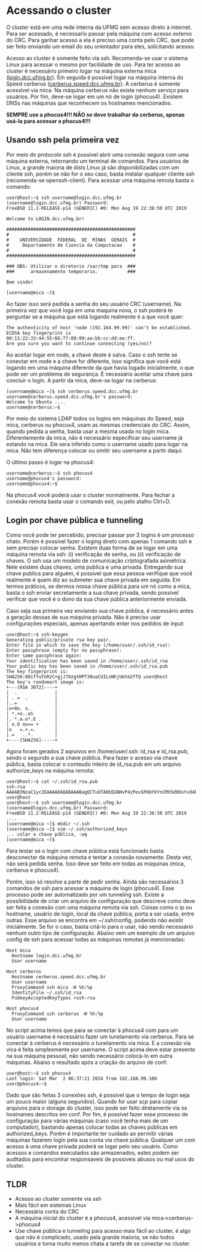 # Acessando o cluster

O cluster está em uma rede interna da UFMG sem acesso direto à internet. Para ser acessado, é necessaŕio passar pela máquina com acesso externo do CRC. Para ganhar acesso a ela é preciso uma conta pelo CRC, que pode ser feito enviando um email do seu orientador para eles, solicitando acesso.

Acesso ao cluster é somente feito via ssh. Recomenda-se usar o sistema Linux para acessar o mesmo por facilidade de uso. Para ter acesso ao cluster é necessário primeiro logar na máquina externa mica ([login.dcc.ufmg.br]()). Em seguida é possível logar na máquina interna do Speed cerberus ([cerberus.speed.dcc.ufmg.br]()). A cerberus é somente acessível via mica. Na máquina cerberus não existe nenhum serviço para usuários. Por fim, deve-se logar em um nó de login (phocus4). Existem DNSs nas máquinas que reconhecem os hostnames mencionados.

**SEMPRE use a phocus4!!! NÃO se deve trabalhar da cerberus, apenas usá-la para acessar a phocus4!!!**

## Usando ssh pela primeira vez

Por meio do protocolo ssh é possível abrir uma conexão segura com uma máquina externa, retornando um terminal de comandos. Para usuários de Linux, a grande maioria de dists Linux já são disponibilizadas com um cliente ssh, porém se não for o seu caso, basta instalar qualquer cliente ssh (recomenda-se openssh-client). Para acessar uma máquina remota basta o comando:

```console
user@host:~$ ssh username@login.dcc.ufmg.br
(username@login.dcc.ufmg.br) Password:
FreeBSD 11.2-RELEASE-p14 (GENERIC) #0: Mon Aug 19 22:38:50 UTC 2019

Welcome to LOGIN.dcc.ufmg.br!

################################################  
#                                              #
#    UNIVERSIDADE  FEDERAL  DE  MINAS  GERAIS  #
#     Departamento de Ciencia da Computacao    #
#                                              #
################################################

### OBS: Utilizar o diretorio /var/tmp para  ###
###      armazenamento temporario.           ###

Bem vindo!

[username@mica ~]$
```
Ao fazer isso será pedida a senha do seu usuário CRC (username). Na primeira vez que você loga em uma maquina nova, o ssh poderá te perguntar se a máquina que está logando realmente é a que você quer:

```console
The authenticity of host 'node (192.164.99.99)' can't be established.
ECDSA key fingerprint is 00:11:22:33:44:55:66:77:88:99:aa:bb:cc:dd:ee:ff.
Are you sure you want to continue connecting (yes/no)? 
```

Ao aceitar logar em node, a chave deste é salva. Caso o ssh tente se conectar em node e a chave for diferente, isso significa que você está logando em uma máquina diferente da que havia logado inicialmente, o que pode ser um problema de segurança. É necessário aceitar uma chave para concluir o login. A partir da mica, deve-se logar na cerberus:

```console
[username@mica ~]$ ssh cerberus.speed.dcc.ufmg.br
username@cerberus.speed.dcc.ufmg.br's password: 
Welcome to Ubuntu ....
username@cerberus:~$ 
```

Por meio do sistema LDAP todos os logins em máquinas do Speed, seja mica, cerberus ou phocus4, usam as mesmas credenciais do CRC. Assim, quando pedida a senha, basta usar a mesma usada no login mica. Diferentemente da mica, não é necessário especificar seu username já estando na mica. Ele sera inferido como o username usado para logar na mica. Não tem diferença colocar ou omitir seu username a partir daqui.

O último passo é logar na phocus4:

```console
username@cerberus:~$ ssh phocus4
username@phocus4's password: 
username@phocus4:~$ 
```

Na phocus4 você poderá usar o cluster normalmente. Para fechar a conexão remota basta usar o comando exit, ou pelo atalho Ctrl+D.

## Login por chave pública e tunneling

Como você pode ter percebido, precisar passar por 3 logins é um processo chato. Porém é possível fazer o loging direto com apenas 1 comando ssh e sem precisar colocar senha. Existem duas forma de se logar em uma máquina remota via ssh: (i) verificação de senha, ou (ii) verificação de chaves. O ssh usa um modelo de comunicação criptografada asimétrica. Nele existem duas chaves, uma publica e uma privada. Entregando sua chave publica para alguém, é possivel que essa pessoa verifique que você realmente é quem diz ao submeter sua chave privada em seguida. Em termos práticos, se dermos nossa chave pública para um nó como a mica, basta o ssh enviar secretamente a sua chave privada, sendo possível verificar que você é o dono da sua chave pública anteriormente enviada. 

Caso seja sua primeira vez enviando sua chave pública, é necessário antes a geração dessas de sua máquina privada. Não é preciso usar configurações especiais, apenas apertando enter nos pedidos de input:

```console
user@host:~$ ssh-keygen 
Generating public/private rsa key pair.
Enter file in which to save the key (/home/user/.ssh/id_rsa):
Enter passphrase (empty for no passphrase): 
Enter same passphrase again: 
Your identification has been saved in /home/user/.ssh/id_rsa
Your public key has been saved in /home/user/.ssh/id_rsa.pub
The key fingerprint is:
SHA256:80ifYuToRzC+gjJ70zgtHPT30uaCUILnNhjUmtm2ffQ user@host
The key's randomart image is:
+---[RSA 3072]----+
|  .              |
| . =  .          |
|..=              |
|o+0o. o.         |
| *.+o..oS        |
|. *.a.o*.E .     |
| o.O oo== +      |
|o   =.+.=.       |
|.=   ..*.        |
+----[SHA256]-----+
```

Agora foram gerados 2 aqruivos em /home/user/.ssh: id_rsa e id_rsa.pub, sendo o segundo a sua chave pública. Para fazer o acesso via chave pública, basta colocar o conteudo inteiro de id_rsa.pub em um arquivo authorize_keys na máquina remota:

```console
user@host:~$ cat ~/.ssh/id_rsa.pub
ssh-rsa AAAAB3NzaC1yc2EAAAADAQABAAABagQCTubTA8bEGNHvP4zPevSPHbYkYnCMX5dO6xYvd4Eyr8e8/O2KVEJIuNNzzsVkxW+A4sSEBvSz2wbezT7YcZ5zRy/jEBurnC4D2qUBCsJ5nyKeaIAE9dqwJoemgfu+1P0Ddv2qYZTECGsu0aA8I1TqFcAqFWbktWqV872/62vncO5VWxLulzGgFg16qNxuUKTuJpD3BMi5DN/7Mxgcgpu9BAOUksxVEbY9KcAvSWVmzGmySKno3USRwXmJQNi9dSo1zHaoPTSLgtzYEh9cm87VdZNVMvLDqoGXT7Jq9gj0thIrYR2gLEY19Xrvdy9aDHsX6JiNSDsWikcyt1XNLYHm5BMubNn/+2Kjsl6/PY/VPJa71++FTWnQyvXE6QKXcuPoRywDpBJ8qDNAowTngfV1hkVi+axQBTxRfB7b7jH78FQnu42qjRejgl7ot0H+mriktu13çmRMJC7BGek1QJlaUzxKGVcg++VPgbnBT4CBA9bsWE6+gEcztk= user@host
user@host:~$ ssh username@login.dcc.ufmg.br
(username@login.dcc.ufmg.br) Password:
FreeBSD 11.2-RELEASE-p14 (GENERIC) #0: Mon Aug 19 22:38:50 UTC 2019 ....
[username@mica ~]$ mkdir ~/.ssh
[username@mica ~]$ vim ~/.ssh/authorized_keys
... colar a chave pública, :wq
[username@mica ~]$
```

Para testar se o login com chave pública está funcionado basta desconectar da máquina remota e tentar a conexão novamente. Desta vez, não será pedida senha. Isso deve ser feito em todas as máquinas (mica, cerberus e phocus4).

Porém, isso só resolve a parte de pedir senha. Ainda são necessários 3 comandos de ssh para acessar a máquina de login (phocus4). Esse processo pode ser automatizado por um tunneling ssh. Existe a possibilidade de criar um arquivo de configuração que descreve como deve ser feita a conexão com uma máquina remota via ssh. Coisas como o ip ou hostname, usuário de login, local da chave pública, porta a ser usada, entre outras. Esse arquivo se encontra em ~/.ssh/config, podendo não existir inicialmente. Se for o caso, basta criá-lo para o usar, não sendo necessário nenhum outro tipo de configuração. Abaixo vem um exemplo de um arquivo config de ssh para acessar todas as máquinas remotas já mencionadas:

```
Host mica
  Hostname login.dcc.ufmg.br
  User username

Host cerberus
  Hostname cerberus.speed.dcc.ufmg.br
  User username
  ProxyCommand ssh mica -W %h:%p
  IdentityFile ~/.ssh/id_rsa
  PubkeyAcceptedKeyTypes +ssh-rsa

Host phocus4
  ProxyCommand ssh cerberus -W %h:%p
  User username
```

No script acima temos que para se conectar à phocus4 com para um usuário username é necessário fazer um tunelamento via cerberus. Para se conectar à cerberus é necessário o tunelamento via mica. E a conexão via vica é feita simplesmente por username. O script acima deve estar presente na sua máquina pessoal, não sendo necessário colocá-lo em outra máquinas. Abaixo o resultado após a criação do arquivo de conf:

```console
user@host:~$ ssh phocus4
Last login: Sat Mar  2 06:37:21 2024 from 192.168.99.100
user@phocus4:~$
```

Dado que são feitas 3 conexões ssh, é possível que o tempo de login seja um pouco maior (alguns segundos). Quando for usar scp para copiar arquivos para o storage do cluster, isso pode ser feito diretamente via os hostnames descritos em conf. Por fim, é possível fazer esse processo de configuração para várias máquinas (caso você tenha mais de um computador), bastando apenas colocar todas as chaves públicas em authorized_keys. Porém é importante ter cuidado ao permitir várias máquinas fazerem login pela sua conta via chave pública. Qualquer um com acesso à uma chave privada poderá se logar pelo seu usuário. Como acessos e comandos executados são armazenados, estes podem ser auditados para encontrar responsaveis de possíveis abusos ou mal usos do cluster.

## TLDR
 - Acesso ao cluster somente via ssh
 - Mais fácil em sistemas Linux
 - Necessária conta do CRC
 - A máquina inicial do cluster é a phocus4, acessivel via mica->cerberus->phocus4
 - Use chave pública e tunneling para acesso mais fácil ao cluster, é algo que não é complicado, usado pela grande maioria, se não todos usuários e torna muito menos chata a tarefa de se conectar no cluster.


